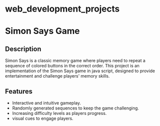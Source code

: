 # web_development_projects
# Simon Says Game

## Description

Simon Says is a classic memory game where players need to repeat a sequence of colored buttons in the correct order.
This project is an implementation of the Simon Says game in java script, designed to provide entertainment and challenge players' memory skills.

## Features

- Interactive and intuitive gameplay.
- Randomly generated sequences to keep the game challenging.
- Increasing difficulty levels as players progress.
- visual cues to engage players.
